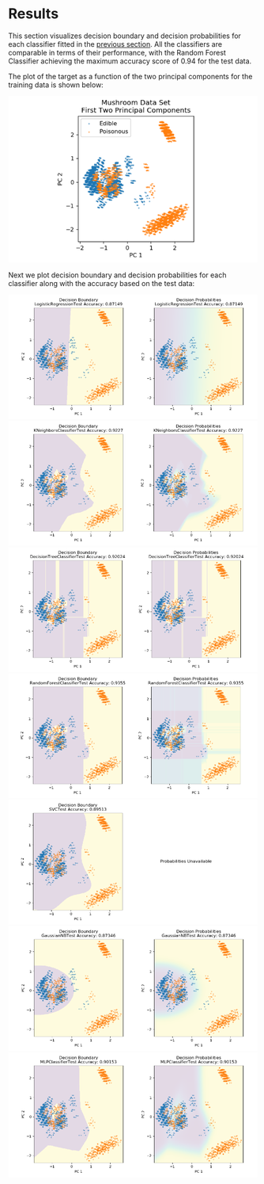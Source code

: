 # Results

This section visualizes decision boundary and decision probabilities for each classifier fitted in the [previous section](https://eagronin.github.io/mushroom-classification-analyze).  All the classifiers are comparable in terms of their performance, with the Random Forest Classifier achieving the maximum accuracy score of 0.94 for the test data.


The plot of the target as a function of the two principal components for the training data is shown below:

![](https://github.com/eagronin/mushroom-classification-report/blob/master/pca.png)

Next we plot decision boundary and decision probabilities for each classifier along with the accuracy based on the test data:

![](https://github.com/eagronin/mushroom-classification-report/blob/master/logit.png)
![](https://github.com/eagronin/mushroom-classification-report/blob/master/knn.png)
![](https://github.com/eagronin/mushroom-classification-report/blob/master/tree.png)
![](https://github.com/eagronin/mushroom-classification-report/blob/master/forest.png)
![](https://github.com/eagronin/mushroom-classification-report/blob/master/svc.png)
![](https://github.com/eagronin/mushroom-classification-report/blob/master/naive.png)
![](https://github.com/eagronin/mushroom-classification-report/blob/master/mlp.png)
